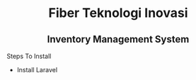 <h1 align="center">Fiber Teknologi Inovasi</h1>
<h2 align="center">Inventory Management System</h2>
<p>Steps To Install</p>
<ul>
<li>Install Laravel</li>
</ul>
